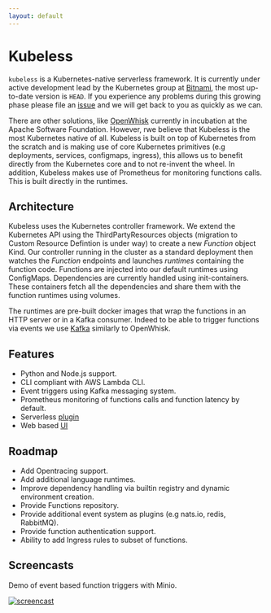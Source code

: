 ```yaml
---
layout: default
---
```


# Kubeless

`kubeless` is a Kubernetes-native serverless framework. It is currently under active development lead by the Kubernetes group at [Bitnami](https://bitnami.com/kubernetes), the most up-to-date version is `HEAD`. If you experience any problems during this growing phase please file an [issue](https://github.com/kubeless/kubeless/issues) and we will get back to you as quickly as we can.

There are other solutions, like [OpenWhisk](https://github.com/openwhisk/openwhisk) currently in incubation at the Apache Software Foundation. However, rwe believe that Kubeless is the most Kubernetes native of all. Kubeless is built on top of Kubernetes from the scratch and is making use of core Kubernetes primitives (e.g deployments, services, configmaps, ingress), this allows us to benefit directly from the Kubernetes core and to not re-invent the wheel. In addition, Kubeless makes use of Prometheus for monitoring functions calls. This is built directly in the runtimes.

## Architecture

Kubeless uses the Kubernetes controller framework. We extend the Kubernetes API using the ThirdPartyResources objects (migration to Custom Resource Defintion is under way) to create a new _Function_ object Kind. Our controller running in the cluster as a standard deployment then watches the _Function_ endpoints and launches _runtimes_ containing the function code. Functions are injected into our default runtimes using ConfigMaps. Dependencies are currently handled using init-containers. These containers fetch all the dependencies and share them with the function runtimes using volumes.

The runtimes are pre-built docker images that wrap the functions in an HTTP server or in a Kafka consumer. Indeed to be able to trigger functions via events we use [Kafka](https://kafka.apache.org) similarly to OpenWhisk.

## Features

* Python and Node.js support. 
* CLI compliant with AWS Lambda CLI.
* Event triggers using Kafka messaging system.
* Prometheus monitoring of functions calls and function latency by default.
* Serverless [plugin](https://github.com/serverless/serverless-kubeless.git)
* Web based [UI](https://github.com/kubeless/kubeless-ui)

## Roadmap

* Add Opentracing support.
* Add additional language runtimes.
* Improve dependency handling via builtin registry and dynamic environment creation.
* Provide Functions repository.
* Provide additional event system as plugins (e.g nats.io, redis, RabbitMQ).
* Provide function authentication support.
* Ability to add Ingress rules to subset of functions.

## Screencasts

Demo of event based function triggers with Minio.

[![screencast](https://img.youtube.com/vi/AxZuQIJUX4s/0.jpg)](https://www.youtube.com/watch?v=AxZuQIJUX4s)

